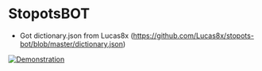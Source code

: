 # StopotsBOT

- Got dictionary.json from Lucas8x (https://github.com/Lucas8x/stopots-bot/blob/master/dictionary.json)

[![Demonstration](https://i.vimeocdn.com/video/877131222.webp?mw=700&mh=393)](https://player.vimeo.com/video/406621151)
